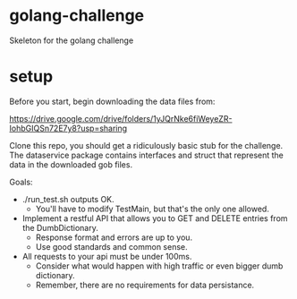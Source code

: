 # golang-challenge

Skeleton for the golang challenge

# setup

Before you start, begin downloading the data files from:

https://drive.google.com/drive/folders/1yJQrNke6fiWeyeZR-IohbGIQSn72E7y8?usp=sharing

Clone this repo, you should get a ridiculously basic stub for the challenge. The dataservice package contains interfaces and struct that represent the data in the downloaded gob files.

Goals:
- ./run_test.sh outputs OK.
  - You'll have to modify TestMain, but that's the only one allowed.
- Implement a restful API that allows you to GET and DELETE entries from the DumbDictionary.
  - Response format and errors are up to you.
  - Use good standards and common sense.
- All requests to your api must be under 100ms.
  - Consider what would happen with high traffic or even bigger dumb dictionary.
  - Remember, there are no requirements for data persistance.
